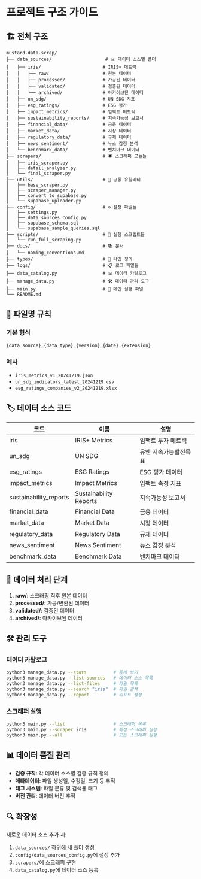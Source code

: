 # 프로젝트 구조 가이드

## 🏗️ 전체 구조

```
mustard-data-scrap/
├── data_sources/                    # 📊 데이터 소스별 폴더
│   ├── iris/                       # IRIS+ 메트릭
│   │   ├── raw/                    # 원본 데이터
│   │   ├── processed/              # 가공된 데이터
│   │   ├── validated/              # 검증된 데이터
│   │   └── archived/               # 아카이브된 데이터
│   ├── un_sdg/                     # UN SDG 지표
│   ├── esg_ratings/                # ESG 평가
│   ├── impact_metrics/             # 임팩트 메트릭
│   ├── sustainability_reports/     # 지속가능성 보고서
│   ├── financial_data/             # 금융 데이터
│   ├── market_data/                # 시장 데이터
│   ├── regulatory_data/            # 규제 데이터
│   ├── news_sentiment/             # 뉴스 감정 분석
│   └── benchmark_data/             # 벤치마크 데이터
├── scrapers/                       # 🕷️ 스크래퍼 모듈들
│   ├── iris_scraper.py
│   ├── detail_analyzer.py
│   └── final_scraper.py
├── utils/                          # 🔧 공통 유틸리티
│   ├── base_scraper.py
│   ├── scraper_manager.py
│   ├── convert_to_supabase.py
│   └── supabase_uploader.py
├── config/                         # ⚙️ 설정 파일들
│   ├── settings.py
│   ├── data_sources_config.py
│   ├── supabase_schema.sql
│   └── supabase_sample_queries.sql
├── scripts/                        # 🚀 실행 스크립트들
│   └── run_full_scraping.py
├── docs/                           # 📚 문서
│   └── naming_conventions.md
├── types/                          # 📝 타입 정의
├── logs/                           # 📋 로그 파일들
├── data_catalog.py                 # 📊 데이터 카탈로그
├── manage_data.py                  # 🛠️ 데이터 관리 도구
├── main.py                         # 🎯 메인 실행 파일
└── README.md
```

## 📄 파일명 규칙

### 기본 형식
```
{data_source}_{data_type}_{version}_{date}.{extension}
```

### 예시
- `iris_metrics_v1_20241219.json`
- `un_sdg_indicators_latest_20241219.csv`
- `esg_ratings_companies_v2_20241219.xlsx`

## 🏷️ 데이터 소스 코드

| 코드 | 이름 | 설명 |
|------|------|------|
| iris | IRIS+ Metrics | 임팩트 투자 메트릭 |
| un_sdg | UN SDG | 유엔 지속가능발전목표 |
| esg_ratings | ESG Ratings | ESG 평가 데이터 |
| impact_metrics | Impact Metrics | 임팩트 측정 지표 |
| sustainability_reports | Sustainability Reports | 지속가능성 보고서 |
| financial_data | Financial Data | 금융 데이터 |
| market_data | Market Data | 시장 데이터 |
| regulatory_data | Regulatory Data | 규제 데이터 |
| news_sentiment | News Sentiment | 뉴스 감정 분석 |
| benchmark_data | Benchmark Data | 벤치마크 데이터 |

## 🔄 데이터 처리 단계

1. **raw/**: 스크래핑 직후 원본 데이터
2. **processed/**: 가공/변환된 데이터
3. **validated/**: 검증된 데이터
4. **archived/**: 아카이브된 데이터

## 🛠️ 관리 도구

### 데이터 카탈로그
```bash
python3 manage_data.py --stats          # 통계 보기
python3 manage_data.py --list-sources   # 데이터 소스 목록
python3 manage_data.py --list-files     # 파일 목록
python3 manage_data.py --search "iris"  # 파일 검색
python3 manage_data.py --report         # 리포트 생성
```

### 스크래퍼 실행
```bash
python3 main.py --list                  # 스크래퍼 목록
python3 main.py --scraper iris          # 특정 스크래퍼 실행
python3 main.py --all                   # 모든 스크래퍼 실행
```

## 📊 데이터 품질 관리

- **검증 규칙**: 각 데이터 소스별 검증 규칙 정의
- **메타데이터**: 파일 생성일, 수정일, 크기 등 추적
- **태그 시스템**: 파일 분류 및 검색용 태그
- **버전 관리**: 데이터 버전 추적

## 🔍 확장성

새로운 데이터 소스 추가 시:
1. `data_sources/` 하위에 새 폴더 생성
2. `config/data_sources_config.py`에 설정 추가
3. `scrapers/`에 스크래퍼 구현
4. `data_catalog.py`에 데이터 소스 등록
